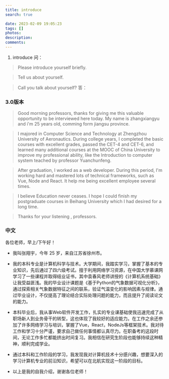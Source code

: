 ```yaml
---
title: introduce
search: true

date: 2023-02-09 19:05:23
tags: []
photos:
description:
comments:
---
```


1. introduce
问：
> Please introduce yourself briefly.

> Tell us about yourself.

> Call you talk about yourself?
答：

### 3.0版本
> Good morning professors, thanks for giving me this valuable opportunity to be interviewed here today. My name is zhangxiangyu and i'm 25 years old, comming form jiangsu province.

> I majored in Computer Science and Technology at Zhengzhou University of Aeronautics. During college years, I completed the basic courses with excellent grades, passed the CET-4 and CET-6, and learned many additional courses at the MOOC of China University to improve my professional ability, like the lntroduction to computer system teached by professor Yuanchunfeng. 

> After graduation, I worked as a web developer. During this period, I'm working hard and mastered lots of technical frameworks, such as Vue, Node and React. lt help me being excellent employee several times. 

> I believe Education never ceases. I hope I could finish my postgraduate courses in Beihang University which I had desired for a long time.
 
> Thanks for your listening , professors.


### 中文


各位老师，早上/下午好！
- 我叫张翔宇，今年 25 岁，来自江苏省徐州市。
  
- 我的本科专业是计算机科学与技术。大学期间，我踏实学习，掌握了基本的专业知识，先后通过了四六级考试。擅于利用网络学习资源，在中国大学慕课网学习了一些课程并取得结业证书，其中袁春风老师讲授的《计算机系统基础》让我受益匪浅。我的毕业设计课题是《基于Python的气象数据可视化分析》，通过探索相关气象数据特征之间的联系，验证气温变化的影响因素与规律。通过毕业设计，不仅提高了理论结合实际处理问题的能力，而且提升了阅读论文的能力。
  
- 本科毕业后，我从事Web软件开发工作，扎实的专业课基础使我迅速完成了从职场新人到业务骨干的转型，这也体现了我较好的适应能力。在工作之余还参加了许多网络学习与培训，掌握了Vue，React，NodeJs等框架技术。我对待工作和学习十分严谨，要求自己做任何事情都认真尽力。在职备考的这段时间，无论工作多忙都能挤出时间复习。我相信在研究生阶段也能够持续这种精神，顺利完成学业。
  
- 通过本科和工作阶段的学习，我发现我对计算机技术十分感兴趣，想要深入的学习计算机专业的前沿知识，希望可以在北航实现这一阶段的目标。

- 以上是我的自我介绍，谢谢各位老师！